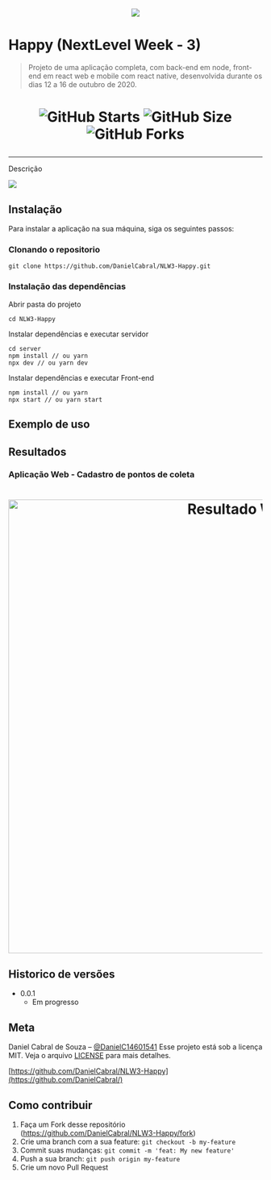
<h1 align="center"><img src="https://images.prismic.io/rocketseat/e6827e7a-bc79-45fb-85ef-d94ba2c570da_OG+%28versa%CC%83o+%2303%29.png" /></h1>


# Happy (NextLevel Week - 3)
> Projeto de uma aplicação completa, com back-end em node, front-end em react web e mobile com react native, desenvolvida durante os dias 12 a 16 de outubro de 2020.

<h1 align="center">

![GitHub Starts](https://img.shields.io/github/stars/DanielCabral/NLW3-Happy?color=%237159C1&style=for-the-badge)
![GitHub Size](https://img.shields.io/github/repo-size/DanielCabral/NLW3-Happy?color=%237159c1&style=for-the-badge)
![GitHub Forks](https://img.shields.io/github/forks/DanielCabral/NLW3-Happy?color=%237159c1&style=for-the-badge)

</h1>
<hr>


Descrição

![](header.png)

## Instalação

Para instalar a aplicação na sua máquina, siga os seguintes passos: 

### Clonando o repositorio

```git init
git clone https://github.com/DanielCabral/NLW3-Happy.git
```
### Instalação das dependências
Abrir pasta do projeto
```
cd NLW3-Happy
```
Instalar dependências e executar servidor
```
cd server
npm install // ou yarn
npx dev // ou yarn dev
```

Instalar dependências e executar Front-end
```cd frontend
npm install // ou yarn
npx start // ou yarn start
```

## Exemplo de uso


## Resultados
### Aplicação Web - Cadastro de pontos de coleta

<h1 align="center">
    <img alt="Resultado Web" src="resultado_web.gif" width="900px">
</h1>


## Historico de versões

* 0.0.1
    * Em progresso

## Meta

Daniel Cabral de Souza – [@DanielC14601541](https://twitter.com/DanielC14601541) 
Esse projeto está sob a licença MIT. Veja o arquivo [LICENSE](LICENSE.md) para mais detalhes.

[https://github.com/DanielCabral/NLW3-Happy](https://github.com/DanielCabral/)

## Como contribuir

1. Faça um Fork desse repositório (<https://github.com/DanielCabral/NLW3-Happy/fork>)
2. Crie uma branch com a sua feature: `git checkout -b my-feature`
3. Commit suas mudanças: `git commit -m 'feat: My new feature'`
4.  Push a sua branch: `git push origin my-feature`
5. Crie um novo Pull Request

